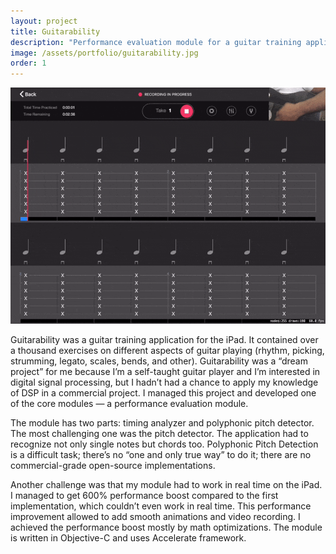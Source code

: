 ```yaml
---
layout: project
title: Guitarability
description: "Performance evaluation module for a guitar training application"
image: /assets/portfolio/guitarability.jpg
order: 1
---
```


![Guitarability UI](/assets/portfolio/guitarability-animation.gif)


Guitarability was a guitar training application for the iPad. It contained over a thousand exercises on different aspects of guitar playing (rhythm, picking, strumming, legato, scales, bends, and other). Guitarability was a “dream project” for me because I’m a self-taught guitar player and I’m interested in digital signal processing, but I hadn’t had a chance to apply my knowledge of DSP in a commercial project. I managed this project and developed one of the core modules — a performance evaluation module.

The module has two parts: timing analyzer and polyphonic pitch detector. The most challenging one was the pitch detector. The application had to recognize not only single notes but chords too. Polyphonic Pitch Detection is a difficult task; there’s no “one and only true way” to do it; there are no commercial-grade open-source implementations.

Another challenge was that my module had to work in real time on the iPad. I managed to get 600% performance boost compared to the first implementation, which couldn’t even work in real time. This performance improvement allowed to add smooth animations and video recording. I achieved the performance boost mostly by math optimizations. The module is written in Objective-C and uses Accelerate framework.
